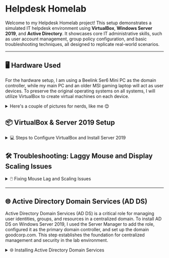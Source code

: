 # Helpdesk Homelab

Welcome to my Helpdesk Homelab project! This setup demonstrates a simulated IT helpdesk environment using **VirtualBox**, **Windows Server 2019**, and **Active Directory**. It showcases core IT administrative skills, such as user account management, group policy configuration, and basic troubleshooting techniques, all designed to replicate real-world scenarios.

---

## 🖥️ Hardware Used
For the hardware setup, I am using a Beelink Ser6 Mini PC as the domain controller, while my main PC and an older MSI gaming laptop will act as user devices. To preserve the original operating systems on all systems, I will utilize VirtualBox to create virtual machines on each device.

<details>
<summary>Here's a couple of pictures for nerds, like me 😊</summary>

  ![1000001973](https://github.com/user-attachments/assets/f65b355a-97fa-4618-8f96-78643b99318b)
  ![1000001972](https://github.com/user-attachments/assets/6957e9d5-d26d-48c4-9ef7-ad7b1bc7d492)
</details>


## 📦 VirtualBox & Server 2019 Setup

<details>
<summary>💻 Steps to Configure VirtualBox and Install Server 2019</summary>

### 1️⃣ Download and Install VirtualBox
- To start I visited the [VirtualBox website](https://www.oracle.com/virtualization/technologies/vm/downloads/virtualbox-downloads.html) and downloaded the latest version.  
- Follow the installation wizard to complete the setup.

### 2️⃣ Download the Windows Server 2019 ISO
- To download the Server 2019 ISO, I went to the [Microsoft Evaluation Center](https://www.microsoft.com/en-us/evalcenter/) and searched for "Windows Server 2019."

### 3️⃣ Create a New Virtual Machine
- Open VirtualBox and click `New`.
  
  ![New VM Screenshot](https://github.com/user-attachments/assets/7116c63c-d6a3-4a0d-a759-9df440eea598)

- I named the virtual machine `Server 2019`.  
- Select the downloaded Windows Server 2019 ISO image.  
- I checked `Skip Unattended Installation`, then I clicked `Next`
  
  ![Screenshot 2024-12-30 220652](https://github.com/user-attachments/assets/83a81a79-8a1f-4da3-b21a-3ae4fcd8a7fe)

### 4️⃣ Configure Virtual Machine Hardware Settings
- Next, I allocated `4 CPU cores` and `4GB of RAM`.  

   ![Hardware Configuration Screenshot](https://github.com/user-attachments/assets/061c035b-8fd4-4f57-9bf2-ee66c5dde676)
  
- Next, I set the virtual hard disk size to `50GB`.  

  ![Hard Disk Size Screenshot](https://github.com/user-attachments/assets/0b1a7605-65f7-4893-bb85-e39973ebf9c4)
  
- Click `Finish` to complete the setup.  

  ![Screenshot 2024-12-30 222023](https://github.com/user-attachments/assets/54dd2892-fd6b-47fd-91b5-7c71a06cd88a)

### 5️⃣ Install Windows Server 2019
  
- Open VirtualBox, select the Server 2019 VM, and click `Start`.  

  ![Screenshot 2024-12-30 222155](https://github.com/user-attachments/assets/aea67364-b653-4e10-a01c-7224353797f1)

- Once the VM boots, I'll set my Language, Time and currency format, and Input method, then click `Next`

  ![Screenshot 2024-12-30 222422](https://github.com/user-attachments/assets/7f843eda-bf00-448a-b989-69419e93d474)

- On the windows setup screen, I'll click `Install Now`

  ![Screenshot 2024-12-30 222436](https://github.com/user-attachments/assets/6c0f8e19-4b0f-4724-8fe5-67449d19eb45)

- On the next page, I'll make sure to select `Desktop Experience`, then click `Next`

  ![Screenshot 2024-12-30 222801](https://github.com/user-attachments/assets/e6746f98-533b-47cc-a1b8-075ce4e1152c)

- Accept the License terms, then click `Next`

  ![Screenshot 2024-12-30 223212](https://github.com/user-attachments/assets/471b37db-b583-4a97-b7cd-81bd2ea4c1bf)

- On the next page, I'll select `Custom Install`

  ![Screenshot 2024-12-30 223219](https://github.com/user-attachments/assets/27856ea1-6fac-4f08-9ccc-4507187cc1ff)

- On the Disk Allocation page, select the 50GB drive, then click `Next`

  ![Screenshot 2024-12-30 223224](https://github.com/user-attachments/assets/b759346e-a54e-49df-a344-df8de5d71bdc)

- Windows will begin the installation process.
 
  ![Screenshot 2024-12-30 223251](https://github.com/user-attachments/assets/b60d5f85-1425-45fd-8a05-ae7e90379c59)

- Once prompted, I'll input a password, then click `Finish`

  ![Screenshot 2024-12-30 223851](https://github.com/user-attachments/assets/44d64ac8-147b-4ac5-873b-f26b38713821)

- When at the Windows login screen, press `right ctrl + del`, then enter the password to log in.
- NOTE: you have to use ctrl+del since this is a VM. You could also go to `Input` → `Keyboard`, then click `Insert Ctrl-Alt-Del` to achieve the same thing.

  ![Screenshot 2024-12-30 224856](https://github.com/user-attachments/assets/9db6dc9f-c7cd-42dc-8826-ae1b05abcea8)

✅ Installation Complete
- The VM is now ready and operational!  

  ![Completed Setup Screenshot](https://github.com/user-attachments/assets/f7e23cec-1efd-4d81-92c8-125c7e41b602)

</details>



</details>







































## 🛠️ Troubleshooting: Laggy Mouse and Display Scaling Issues

<details>
<summary>🖱️ Fixing Mouse Lag and Scaling Issues</summary>

### Issue Observed
With the virtual machine running, there were noticeable issues with mouse lag and improper display scaling.  

  ![Mouse Lag Screenshot](https://github.com/user-attachments/assets/f7e23cec-1efd-4d81-92c8-125c7e41b602)

### Solution
1️⃣ Go to `Devices` in the VirtualBox menu and select `Insert Guest Additions CD image...`.  
   
   ![Insert Guest Additions Screenshot](https://github.com/user-attachments/assets/7b1684a1-5a8a-4f5a-91d1-82541c3ba5c1)
   
2️⃣ Open `File Explorer` within the VM and navigate to `This PC`.  

3️⃣ Under `Devices and Drives`, open the `CD Drive (D:) VirtualBox Guest Additions`.  
   
   ![Guest Additions Drive Screenshot](https://github.com/user-attachments/assets/c9a9d62d-d1fd-4068-bcc2-89b45c5ddf77)

4️⃣ Run `VBoxWindowsAdditions-amd64` and complete the installation.  
   
   ![Guest Additions Installer Screenshot](https://github.com/user-attachments/assets/18c984f6-9eb0-4a0c-b46d-3f75ad092226)

5️⃣ Reboot the VM.  

### Result
The mouse now moves smoothly, and the display scaling adjusts correctly, allowing for a better user experience. 😊  
  
  ![Fixed Issues Screenshot](https://github.com/user-attachments/assets/f9d96384-69ab-4fc2-8c42-b7196732c051)

</details>

---

## 🌐 Active Directory Domain Services (AD DS)

Active Directory Domain Services (AD DS) is a critical role for managing user identities, groups, and resources in a centralized domain. To install AD DS on Windows Server 2019, I used the Server Manager to add the role, configured it as the primary domain controller, and set up the domain goodcorp.com. This step establishes the foundation for centralized management and security in the lab environment.

<details>
<summary>🌐 Installing Active Directory Domain Services</summary>

---

## 🛠️ 1. Open Server Manager & Start Installation

1️⃣ Launch Server Manager  
- Open the VM, click `Start`, and select `Server Manager`.  

  ![Server Manager](https://github.com/user-attachments/assets/38ee87c4-8674-400e-bbfe-615c5cc283c3)

2️⃣ Add Roles and Features  
- On the Server Manager dashboard, click `Manage` → `Add Roles and Features`.  

  ![Add Roles and Features](https://github.com/user-attachments/assets/9be5e3e2-1c64-4147-838f-749d3fef7465)

---

## 🖱️ 2. Use the Installation Wizard

3️⃣ Begin Installation  
- When the installation wizard appears, click `Next`.  

  ![Installation Wizard](https://github.com/user-attachments/assets/e6f552f3-af02-446c-8879-afba8f498b86)

4️⃣ Select Installation Type  
- Choose `Role-based or Feature-based Installation`, then click `Next`.  

  ![Installation Type](https://github.com/user-attachments/assets/73e08efb-b176-4a52-8d19-78769956c37f)

5️⃣ Pick the Destination Server  
- Select `A server from the server pool` and click `Next`.  

  ![Destination Server](https://github.com/user-attachments/assets/7a214833-6591-4b29-a9fd-68eea3139cda)

---

## 🧩 3. Add the AD DS Role

6️⃣ Add the Role  
- Select `Active Directory Domain Services`, click `Add Features`, then click `Next`.  

  ![AD DS Role](https://github.com/user-attachments/assets/aacaaec9-f312-43c4-8bf3-b265e8ff67de)

7️⃣ Review Features  
- On the Features tab, leave everything as is, then click `Next`.  

  ![Features Tab](https://github.com/user-attachments/assets/ad15bf3e-25a3-4ebd-97f5-bf094347d04d)

8️⃣ Confirm Installation  
- On the AD DS tab, click `Next`, then `Install` on the Confirmation tab.  

  ![Confirmation Tab](https://github.com/user-attachments/assets/368b274c-91bf-4bae-872d-2ec3fde34ff2)

---

## 🌳 4. Promote to Domain Controller

9️⃣ Start Promotion  
- After installation, click `Promote this server to a domain controller`.  

- Add a New Forest: I chose to use `goodcorp.com`.  
  ![Add Forest](https://github.com/user-attachments/assets/37d8898a-2e16-4140-96f2-cab44caf2007)

🔟 Set Domain Controller Options  
- Input a password and click `Next`.  
  ![Domain Controller Options](https://github.com/user-attachments/assets/fe8cc402-6b68-4f18-bf8f-d44549f21b7d)

---

## 🔗 5. Configure Additional Settings

- DNS Options: Leave unchecked and click `Next`.  
  ![DNS Options](https://github.com/user-attachments/assets/8ad70ae0-355c-4053-a979-dbed3285a9f4)

- NetBIOS Name: Leave as is and click `Next`.  
  ![NetBIOS Name](https://github.com/user-attachments/assets/e9b7b17f-c5ba-4379-a8fc-d20ce6578d4d)

- Paths Tab: Keep defaults and click `Next`.  
  ![Paths Tab](https://github.com/user-attachments/assets/3b4c5adb-c728-4cf3-b68d-8110341e2bf5)

- Review Tab: Click `Next`.  
  ![Review Tab](https://github.com/user-attachments/assets/e0e265e5-aa25-4e6d-bdb6-02794982ebb3)

- Prerequisites Check: Click `Install`.  
  ![Prerequisites Check](https://github.com/user-attachments/assets/abfb3074-a958-4c4c-9385-5edd5b859208)

---

## 🔄 6. Final Steps

✅ Installation Complete  
- Once the installation completes, the VM will automatically restart.  

  ![Restart](https://github.com/user-attachments/assets/7eeefc23-2ad1-47ff-a921-f47941e80350)

---

</details>


